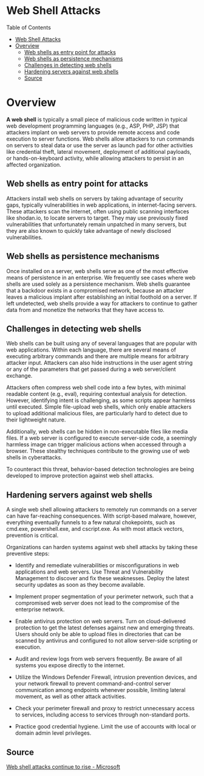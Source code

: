 # Web Shell Attacks

Table of Contents

- [Web Shell Attacks](#web-shell-attacks)
- [Overview](#overview)
  - [Web shells as entry point for attacks](#web-shells-as-entry-point-for-attacks)
  - [Web shells as persistence mechanisms](#web-shells-as-persistence-mechanisms)
  - [Challenges in detecting web shells](#challenges-in-detecting-web-shells)
  - [Hardening servers against web shells](#hardening-servers-against-web-shells)
  - [Source](#source)

# Overview

**A web shell** is typically a small piece of malicious code written in typical web development programming languages (e.g., ASP, PHP, JSP) that attackers implant on web servers to provide remote access and code execution to server functions. Web shells allow attackers to run commands on servers to steal data or use the server as launch pad for other activities like credential theft, lateral movement, deployment of additional payloads, or hands-on-keyboard activity, while allowing attackers to persist in an affected organization.

## Web shells as entry point for attacks

Attackers install web shells on servers by taking advantage of security gaps, typically vulnerabilities in web applications, in internet-facing servers. These attackers scan the internet, often using public scanning interfaces like shodan.io, to locate servers to target. They may use previously fixed vulnerabilities that unfortunately remain unpatched in many servers, but they are also known to quickly take advantage of newly disclosed vulnerabilities.

## Web shells as persistence mechanisms

Once installed on a server, web shells serve as one of the most effective means of persistence in an enterprise. We frequently see cases where web shells are used solely as a persistence mechanism. Web shells guarantee that a backdoor exists in a compromised network, because an attacker leaves a malicious implant after establishing an initial foothold on a server. If left undetected, web shells provide a way for attackers to continue to gather data from and monetize the networks that they have access to.

## Challenges in detecting web shells

Web shells can be built using any of several languages that are popular with web applications. Within each language, there are several means of executing arbitrary commands and there are multiple means for arbitrary attacker input. Attackers can also hide instructions in the user agent string or any of the parameters that get passed during a web server/client exchange.

Attackers often compress web shell code into a few bytes, with minimal readable content (e.g., eval), requiring contextual analysis for detection. However, identifying intent is challenging, as some scripts appear harmless until executed. Simple file-upload web shells, which only enable attackers to upload additional malicious files, are particularly hard to detect due to their lightweight nature.

Additionally, web shells can be hidden in non-executable files like media files. If a web server is configured to execute server-side code, a seemingly harmless image can trigger malicious actions when accessed through a browser. These stealthy techniques contribute to the growing use of web shells in cyberattacks.

To counteract this threat, behavior-based detection technologies are being developed to improve protection against web shell attacks.

## Hardening servers against web shells

A single web shell allowing attackers to remotely run commands on a server can have far-reaching consequences. With script-based malware, however, everything eventually funnels to a few natural chokepoints, such as cmd.exe, powershell.exe, and cscript.exe. As with most attack vectors, prevention is critical.

Organizations can harden systems against web shell attacks by taking these preventive steps:

- Identify and remediate vulnerabilities or misconfigurations in web applications and web servers. Use Threat and Vulnerability Management to discover and fix these weaknesses. Deploy the latest security updates as soon as they become available.

- Implement proper segmentation of your perimeter network, such that a compromised web server does not lead to the compromise of the enterprise network.

- Enable antivirus protection on web servers. Turn on cloud-delivered protection to get the latest defenses against new and emerging threats. Users should only be able to upload files in directories that can be scanned by antivirus and configured to not allow server-side scripting or execution.

- Audit and review logs from web servers frequently. Be aware of all systems you expose directly to the internet.

- Utilize the Windows Defender Firewall, intrusion prevention devices, and your network firewall to prevent command-and-control server communication among endpoints whenever possible, limiting lateral movement, as well as other attack activities.

- Check your perimeter firewall and proxy to restrict unnecessary access to services, including access to services through non-standard ports.

- Practice good credential hygiene. Limit the use of accounts with local or domain admin level privileges.

## Source

[Web shell attacks continue to rise - Microsoft](https://www.microsoft.com/en-us/security/blog/2021/02/11/web-shell-attacks-continue-to-rise/)

